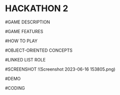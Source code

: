 # HACKATHON 2

#GAME DESCRIPTION




#GAME FEATURES




#HOW TO PLAY



#OBJECT-ORIENTED CONCEPTS




#LINKED LIST ROLE




#SCREENSHOT
!(Screenshot 2023-06-16 153805.png)



#DEMO



#CODING

